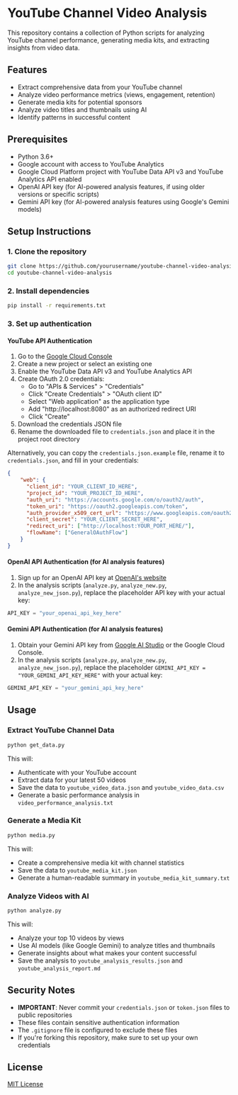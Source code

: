 # YouTube Channel Video Analysis

This repository contains a collection of Python scripts for analyzing YouTube channel performance, generating media kits, and extracting insights from video data.

## Features

- Extract comprehensive data from your YouTube channel
- Analyze video performance metrics (views, engagement, retention)
- Generate media kits for potential sponsors
- Analyze video titles and thumbnails using AI
- Identify patterns in successful content

## Prerequisites

- Python 3.6+
- Google account with access to YouTube Analytics
- Google Cloud Platform project with YouTube Data API v3 and YouTube Analytics API enabled
- OpenAI API key (for AI-powered analysis features, if using older versions or specific scripts)
- Gemini API key (for AI-powered analysis features using Google's Gemini models)

## Setup Instructions

### 1. Clone the repository

```bash
git clone https://github.com/yourusername/youtube-channel-video-analysis.git
cd youtube-channel-video-analysis
```

### 2. Install dependencies

```bash
pip install -r requirements.txt
```

### 3. Set up authentication

#### YouTube API Authentication

1. Go to the [Google Cloud Console](https://console.cloud.google.com/)
2. Create a new project or select an existing one
3. Enable the YouTube Data API v3 and YouTube Analytics API
4. Create OAuth 2.0 credentials:
   - Go to "APIs & Services" > "Credentials"
   - Click "Create Credentials" > "OAuth client ID"
   - Select "Web application" as the application type
   - Add "http://localhost:8080" as an authorized redirect URI
   - Click "Create"
5. Download the credentials JSON file
6. Rename the downloaded file to `credentials.json` and place it in the project root directory

Alternatively, you can copy the `credentials.json.example` file, rename it to `credentials.json`, and fill in your credentials:

```json
{
    "web": {
      "client_id": "YOUR_CLIENT_ID_HERE",
      "project_id": "YOUR_PROJECT_ID_HERE",
      "auth_uri": "https://accounts.google.com/o/oauth2/auth",
      "token_uri": "https://oauth2.googleapis.com/token",
      "auth_provider_x509_cert_url": "https://www.googleapis.com/oauth2/v1/certs",
      "client_secret": "YOUR_CLIENT_SECRET_HERE",
      "redirect_uri": ["http://localhost:YOUR_PORT_HERE/"],
      "flowName": ["GeneralOAuthFlow"]
    }
}
```

#### OpenAI API Authentication (for AI analysis features)

1. Sign up for an OpenAI API key at [OpenAI's website](https://openai.com/api/)
2. In the analysis scripts (`analyze.py`, `analyze_new.py`, `analyze_new_json.py`), replace the placeholder API key with your actual key:

```python
API_KEY = "your_openai_api_key_here"
```

#### Gemini API Authentication (for AI analysis features)

1. Obtain your Gemini API key from [Google AI Studio](https://aistudio.google.com/app/apikey) or the Google Cloud Console.
2. In the analysis scripts (`analyze.py`, `analyze_new.py`, `analyze_new_json.py`), replace the placeholder `GEMINI_API_KEY = "YOUR_GEMINI_API_KEY_HERE"` with your actual key:

```python
GEMINI_API_KEY = "your_gemini_api_key_here"
```

## Usage

### Extract YouTube Channel Data

```bash
python get_data.py
```

This will:
- Authenticate with your YouTube account
- Extract data for your latest 50 videos
- Save the data to `youtube_video_data.json` and `youtube_video_data.csv`
- Generate a basic performance analysis in `video_performance_analysis.txt`

### Generate a Media Kit

```bash
python media.py
```

This will:
- Create a comprehensive media kit with channel statistics
- Save the data to `youtube_media_kit.json`
- Generate a human-readable summary in `youtube_media_kit_summary.txt`

### Analyze Videos with AI

```bash
python analyze.py
```

This will:
- Analyze your top 10 videos by views
- Use AI models (like Google Gemini) to analyze titles and thumbnails
- Generate insights about what makes your content successful
- Save the analysis to `youtube_analysis_results.json` and `youtube_analysis_report.md`

## Security Notes

- **IMPORTANT**: Never commit your `credentials.json` or `token.json` files to public repositories
- These files contain sensitive authentication information
- The `.gitignore` file is configured to exclude these files
- If you're forking this repository, make sure to set up your own credentials

## License

[MIT License](LICENSE)
